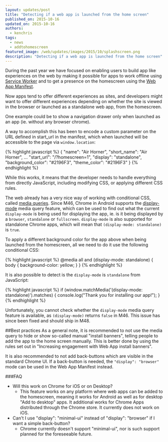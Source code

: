 ```yaml
---
layout: updates/post
title: "Detecting if a web app is launched from the home screen"
published_on: 2015-10-16
updated_on: 2015-10-16
authors:
  - kenchris
tags:
  - news
  - addtohomescreen
featured_image: /web/updates/images/2015/10/splashscreen.png
description: "Detecting if a web app is launched from the home screen"
---
```


During the past year we have focused on enabling users to build app like experiences
on the web by making it possible for apps to work offline using [Service Worker](/web/fundamentals/primers/service-workers) and
to get a presence on the homescreen using the [Web App Manifest](web/fundamentals/engage-and-retain/simplified-app-installs).

Now apps tend to offer different experiences as sites, and developers might want to
offer different experiences depending on whether the site is viewed in the browser
or launched as a standalone web app, from the homescreen.

One example could be to show a navigation drawer only when launched as an app
(ie. without any browser chrome).

A way to accomplish this has been to encode a custom parameter  on the URL defined
in start_url in the manifest, which when launched will be accessible to the page
via `window.location`:

{% highlight javascript %}
{
  "name": "Air Horner",
  "short_name": "Air Horner",
  ...
  "start_url": "/?homescreen=1",
  "display": "standalone",
  "background_color": "#2196F3",
  "theme_color": "#2196F3"
}
{% endhighlight %}

While this works, it means that the developer needs to handle everything from
directly JavaScript, including modifying CSS, or applying different CSS rules.

The web already has a very nice way of working with conditional CSS, called
[media queries](https://developer.mozilla.org/en-US/docs/Web/CSS/Media_Queries/Using_media_queries).
Since M46, Chrome in Android supports the [display-mode](http://w3c.github.io/manifest/#the-display-mode-media-feature) media
query feature, which can be used to find out what the current `display-mode`
is being used for displaying the app, ie. is it being displayed by a `browser`,
`standalone` or `fullscreen`. `display-mode` is also supported for standalone Chrome
apps, which will mean that `(display-mode: standalone)` is `true`.

To apply a different background color for the app above when being launched
from the homescreen, all we need to do it use the following conditional CSS:

{% highlight javascript %}
@media all and (display-mode: standalone) {
  body {
    background-color: yellow; 
  }
}
{% endhighlight %}

It is also possible to detect is the `display-mode` is `standalone` from JavaScript:

{% highlight javascript %}
if (window.matchMedia('(display-mode: standalone)').matches) {
  console.log("Thank you for installing our app!");
}
{% endhighlight %}

Unfortunately, you cannot check whether the `display-mode` media query feature
is available, as `(display-mode)` returns `false` in M46. This issue has since been
fixed and should ship in M48.


##Best practices
As a general note, it is recommended to not use the media query to hide or show
so-called manual "install banners", telling people to add the app to the home
screen manually. This is better done by using the rules set out in "Increasing
engagement with Web App install banners".

It is also recommended to not add back-buttons which are visible in the standard
Chrome UI. If a back-button is needed, the `"display": "browser"` mode can be used
in the Web App Manifest instead.

###FAQ
* Will this work on Chrome for iOS or on Desktop?
  * This feature works on any platform where web apps can be added to the homescreen,
    meaning it works for Android as well as for desktop "Add to desktop" apps. It
    additional works for Chrome Apps distributed through the Chrome store. It currently
    does not work on iOS.
* Can't I use "display": "minimal-ui" instead of "display": "browser" if I want a
  simple back-button?
  * Chrome currently doesn't support "minimal-ui", nor is such support planned for
    the foreseeable future.